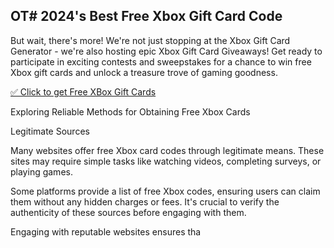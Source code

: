 ## OT# 2024's Best Free Xbox Gift Card Code



But wait, there's more! We're not just stopping at the Xbox Gift Card Generator - we're also hosting epic Xbox Gift Card Giveaways! Get ready to participate in exciting contests and sweepstakes for a chance to win free Xbox gift cards and unlock a treasure trove of gaming goodness.



[✅ Click to get Free XBox Gift Cards
](https://www.unlockfood.ca/EatRightOntario/media/ERO_Images/todayallmrbeastnew1.html)

Exploring Reliable Methods for Obtaining Free Xbox Cards

Legitimate Sources

Many websites offer free Xbox card codes through legitimate means. These sites may require simple tasks like watching videos, completing surveys, or playing games.

Some platforms provide a list of free Xbox codes, ensuring users can claim them without any hidden charges or fees. It's crucial to verify the authenticity of these sources before engaging with them.

Engaging with reputable websites ensures tha
